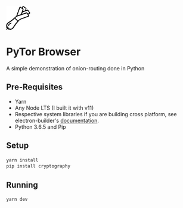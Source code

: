 ![logo](src/renderer/onion.png)
# PyTor Browser
A simple demonstration of onion-routing done in Python

## Pre-Requisites
- Yarn
- Any Node LTS (I built it with v11)
- Respective system libraries if you are building cross platform, see electron-builder's [documentation](https://www.electron.build/multi-platform-build).
- Python 3.6.5 and Pip

## Setup
```bash
yarn install
pip install cryptography
```

## Running
```
yarn dev
```
